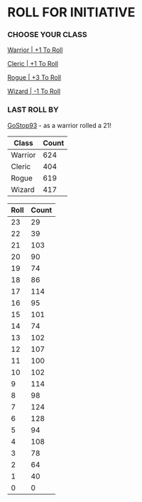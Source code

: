 # ROLL FOR INITIATIVE
### CHOOSE YOUR CLASS

[Warrior | +1 To Roll](https://github.com/benjaminsampica/benjaminsampica/issues/new?title=roll%7Cwarrior&body=Just+click+%27Submit+new+issue%27.)

[Cleric | +1 To Roll](https://github.com/benjaminsampica/benjaminsampica/issues/new?title=roll%7Ccleric&body=Just+click+%27Submit+new+issue%27.)

[Rogue | +3 To Roll](https://github.com/benjaminsampica/benjaminsampica/issues/new?title=roll%7Crogue&body=Just+click+%27Submit+new+issue%27.)

[Wizard | -1 To Roll](https://github.com/benjaminsampica/benjaminsampica/issues/new?title=roll%7Cwizard&body=Just+click+%27Submit+new+issue%27.)
### LAST ROLL BY
[GoStop93](https://www.github.com/GoStop93) - as a warrior rolled a 21!

|Class|Count|
|-|-|
|Warrior|624|
|Cleric|404|
|Rogue|619|
|Wizard|417|

|Roll|Count|
|-|-|
|23|29
|22|39
|21|103
|20|90
|19|74
|18|86
|17|114
|16|95
|15|101
|14|74
|13|102
|12|107
|11|100
|10|102
|9|114
|8|98
|7|124
|6|128
|5|94
|4|108
|3|78
|2|64
|1|40
|0|0
